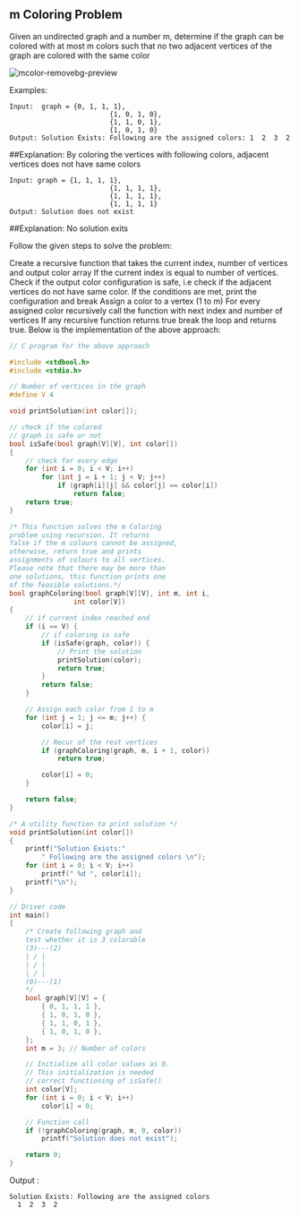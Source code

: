 ## m Coloring Problem

Given an undirected graph and a number m, determine if the graph can be colored with at most m colors such that no two adjacent vertices of the graph are colored with the same color

![mcolor-removebg-preview](https://user-images.githubusercontent.com/78929050/194987076-16a08a90-c617-4662-9c14-5ec659045ac0.png)


Examples: 

```
Input:  graph = {0, 1, 1, 1},
                         {1, 0, 1, 0},
                         {1, 1, 0, 1},
                         {1, 0, 1, 0}
Output: Solution Exists: Following are the assigned colors: 1  2  3  2
```
##Explanation: By coloring the vertices with following colors, adjacent vertices does not have same colors
```
Input: graph = {1, 1, 1, 1},
                         {1, 1, 1, 1},
                         {1, 1, 1, 1},
                         {1, 1, 1, 1}
Output: Solution does not exist
```
##Explanation: No solution exits

Follow the given steps to solve the problem:

Create a recursive function that takes the current index, number of vertices and output color array
If the current index is equal to number of vertices. Check if the output color configuration is safe, i.e check if the adjacent vertices do not have same color. If the conditions are met, print the configuration and break
Assign a color to a vertex (1 to m)
For every assigned color recursively call the function with next index and number of vertices
If any recursive function returns true break the loop and returns true.
Below is the implementation of the above approach:

```c
// C program for the above approach

#include <stdbool.h>
#include <stdio.h>

// Number of vertices in the graph
#define V 4

void printSolution(int color[]);

// check if the colored
// graph is safe or not
bool isSafe(bool graph[V][V], int color[])
{
	// check for every edge
	for (int i = 0; i < V; i++)
		for (int j = i + 1; j < V; j++)
			if (graph[i][j] && color[j] == color[i])
				return false;
	return true;
}

/* This function solves the m Coloring
problem using recursion. It returns
false if the m colours cannot be assigned,
otherwise, return true and prints
assignments of colours to all vertices.
Please note that there may be more than
one solutions, this function prints one
of the feasible solutions.*/
bool graphColoring(bool graph[V][V], int m, int i,
				int color[V])
{
	// if current index reached end
	if (i == V) {
		// if coloring is safe
		if (isSafe(graph, color)) {
			// Print the solution
			printSolution(color);
			return true;
		}
		return false;
	}

	// Assign each color from 1 to m
	for (int j = 1; j <= m; j++) {
		color[i] = j;

		// Recur of the rest vertices
		if (graphColoring(graph, m, i + 1, color))
			return true;

		color[i] = 0;
	}

	return false;
}

/* A utility function to print solution */
void printSolution(int color[])
{
	printf("Solution Exists:"
		" Following are the assigned colors \n");
	for (int i = 0; i < V; i++)
		printf(" %d ", color[i]);
	printf("\n");
}

// Driver code
int main()
{
	/* Create following graph and
	test whether it is 3 colorable
	(3)---(2)
	| / |
	| / |
	| / |
	(0)---(1)
	*/
	bool graph[V][V] = {
		{ 0, 1, 1, 1 },
		{ 1, 0, 1, 0 },
		{ 1, 1, 0, 1 },
		{ 1, 0, 1, 0 },
	};
	int m = 3; // Number of colors

	// Initialize all color values as 0.
	// This initialization is needed
	// correct functioning of isSafe()
	int color[V];
	for (int i = 0; i < V; i++)
		color[i] = 0;

	// Function call
	if (!graphColoring(graph, m, 0, color))
		printf("Solution does not exist");

	return 0;
}

```


Output : 

```
Solution Exists: Following are the assigned colors 
  1  2  3  2
  ```
